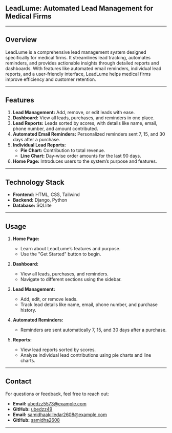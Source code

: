 
## **LeadLume: Automated Lead Management for Medical Firms**  

---

## **Overview**  
LeadLume is a comprehensive lead management system designed specifically for medical firms. It streamlines lead tracking, automates reminders, and provides actionable insights through detailed reports and dashboards. With features like automated email reminders, individual lead reports, and a user-friendly interface, LeadLume helps medical firms improve efficiency and customer retention.

---

## **Features**  
1. **Lead Management:** Add, remove, or edit leads with ease.  
2. **Dashboard:** View all leads, purchases, and reminders in one place.  
3. **Lead Reports:** Leads sorted by scores, with details like name, email, phone number, and amount contributed.  
4. **Automated Email Reminders:** Personalized reminders sent 7, 15, and 30 days after a purchase.  
5. **Individual Lead Reports:**  
   - **Pie Chart:** Contribution to total revenue.  
   - **Line Chart:** Day-wise order amounts for the last 90 days.  
6. **Home Page:** Introduces users to the system’s purpose and features.  

---

## **Technology Stack**  
- **Frontend:** HTML, CSS, Tailwind 
- **Backend:** Django, Python 
- **Database:** SQLlite  

---

## **Usage**  
1. **Home Page:**  
   - Learn about LeadLume’s features and purpose.  
   - Use the "Get Started" button to begin.  

2. **Dashboard:**  
   - View all leads, purchases, and reminders.  
   - Navigate to different sections using the sidebar.  

3. **Lead Management:**  
   - Add, edit, or remove leads.  
   - Track lead details like name, email, phone number, and purchase history.  

4. **Automated Reminders:**  
   - Reminders are sent automatically 7, 15, and 30 days after a purchase.  

5. **Reports:**  
   - View lead reports sorted by scores.  
   - Analyze individual lead contributions using pie charts and line charts.  

---

## **Contact**  
For questions or feedback, feel free to reach out:  
- **Email:** ubedzz5573@example.com
- **GitHub:** [ubedzz49](https://github.com/ubedzz49)  
- **Email:** samidhaakilledar2608@example.com
- **GitHub:** [samidha2608](https://github.com/samidha2608)  


---
